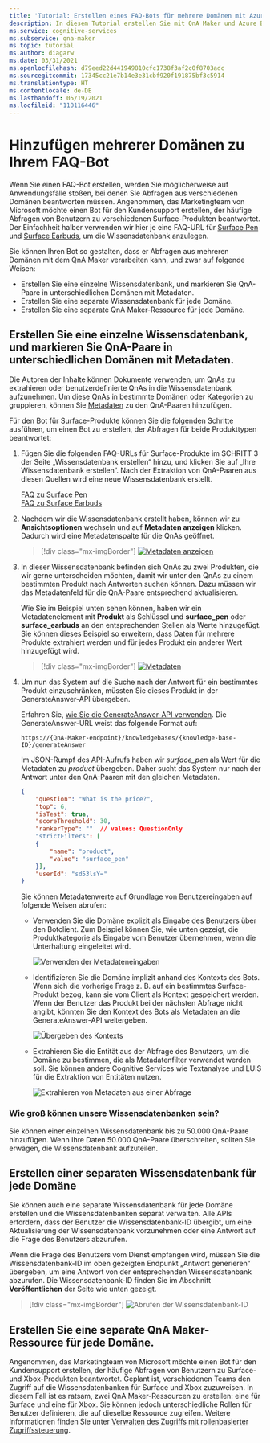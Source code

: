```yaml
---
title: 'Tutorial: Erstellen eines FAQ-Bots für mehrere Domänen mit Azure Bot Service'
description: In diesem Tutorial erstellen Sie mit QnA Maker und Azure Bot Service einen FAQ-Bot ohne Code für Anwendungsfälle in der Produktion.
ms.service: cognitive-services
ms.subservice: qna-maker
ms.topic: tutorial
ms.author: diagarw
ms.date: 03/31/2021
ms.openlocfilehash: d79eed22d441949810cfc1738f3af2c0f8703adc
ms.sourcegitcommit: 17345cc21e7b14e3e31cbf920f191875bf3c5914
ms.translationtype: HT
ms.contentlocale: de-DE
ms.lasthandoff: 05/19/2021
ms.locfileid: "110116446"
---
```

# <a name="add-multiple-domains-to-your-faq-bot"></a>Hinzufügen mehrerer Domänen zu Ihrem FAQ-Bot

Wenn Sie einen FAQ-Bot erstellen, werden Sie möglicherweise auf Anwendungsfälle stoßen, bei denen Sie Abfragen aus verschiedenen Domänen beantworten müssen. Angenommen, das Marketingteam von Microsoft möchte einen Bot für den Kundensupport erstellen, der häufige Abfragen von Benutzern zu verschiedenen Surface-Produkten beantwortet. Der Einfachheit halber verwenden wir hier je eine FAQ-URL für [Surface Pen](https://support.microsoft.com/surface/how-to-use-your-surface-pen-8a403519-cd1f-15b2-c9df-faa5aa924e98) und [Surface Earbuds](https://support.microsoft.com/surface/use-surface-earbuds-aea108c3-9344-0f11-e5f5-6fc9f57b21f9), um die Wissensdatenbank anzulegen.

Sie können Ihren Bot so gestalten, dass er Abfragen aus mehreren Domänen mit dem QnA Maker verarbeiten kann, und zwar auf folgende Weisen:

* Erstellen Sie eine einzelne Wissensdatenbank, und markieren Sie QnA-Paare in unterschiedlichen Domänen mit Metadaten.
* Erstellen Sie eine separate Wissensdatenbank für jede Domäne.
* Erstellen Sie eine separate QnA Maker-Ressource für jede Domäne.

## <a name="create-a-single-knowledge-base-and-tag-qna-pairs-into-distinct-domains-with-metadata"></a>Erstellen Sie eine einzelne Wissensdatenbank, und markieren Sie QnA-Paare in unterschiedlichen Domänen mit Metadaten.

Die Autoren der Inhalte können Dokumente verwenden, um QnAs zu extrahieren oder benutzerdefinierte QnAs in die Wissensdatenbank aufzunehmen. Um diese QnAs in bestimmte Domänen oder Kategorien zu gruppieren, können Sie [Metadaten](../How-To/query-knowledge-base-with-metadata.md) zu den QnA-Paaren hinzufügen.

Für den Bot für Surface-Produkte können Sie die folgenden Schritte ausführen, um einen Bot zu erstellen, der Abfragen für beide Produkttypen beantwortet:

1. Fügen Sie die folgenden FAQ-URLs für Surface-Produkte im SCHRITT 3 der Seite „Wissensdatenbank erstellen“ hinzu, und klicken Sie auf „Ihre Wissensdatenbank erstellen“. Nach der Extraktion von QnA-Paaren aus diesen Quellen wird eine neue Wissensdatenbank erstellt. 
   
   [FAQ zu Surface Pen](https://support.microsoft.com/surface/how-to-use-your-surface-pen-8a403519-cd1f-15b2-c9df-faa5aa924e98)<br>[FAQ zu Surface Earbuds](https://support.microsoft.com/surface/use-surface-earbuds-aea108c3-9344-0f11-e5f5-6fc9f57b21f9)
 
2. Nachdem wir die Wissensdatenbank erstellt haben, können wir zu **Ansichtsoptionen** wechseln und auf **Metadaten anzeigen** klicken. Dadurch wird eine Metadatenspalte für die QnAs geöffnet.

   >[!div class="mx-imgBorder"]
   >[![Metadaten anzeigen]( ../media/qnamaker-tutorial-updates/show-metadata.png) ]( ../media/qnamaker-tutorial-updates/expand/show-metadata.png#lightbox)


3. In dieser Wissensdatenbank befinden sich QnAs zu zwei Produkten, die wir gerne unterscheiden möchten, damit wir unter den QnAs zu einem bestimmten Produkt nach Antworten suchen können. Dazu müssen wir das Metadatenfeld für die QnA-Paare entsprechend aktualisieren. 

   Wie Sie im Beispiel unten sehen können, haben wir ein Metadatenelement mit **Produkt** als Schlüssel und **surface_pen** oder **surface_earbuds** an den entsprechenden Stellen als Werte hinzugefügt. Sie können dieses Beispiel so erweitern, dass Daten für mehrere Produkte extrahiert werden und für jedes Produkt ein anderer Wert hinzugefügt wird.

   >[!div class="mx-imgBorder"]
   >[![Metadaten]( ../media/qnamaker-tutorial-updates/metadata-example-2.png) ]( ../media/qnamaker-tutorial-updates/expand/metadata-example-2.png#lightbox)

4. Um nun das System auf die Suche nach der Antwort für ein bestimmtes Produkt einzuschränken, müssten Sie dieses Produkt in der GenerateAnswer-API übergeben.

    Erfahren Sie, [wie Sie die GenerateAnswer-API verwenden](../How-To/metadata-generateanswer-usage.md). Die GenerateAnswer-URL weist das folgende Format auf:
    ```
    https://{QnA-Maker-endpoint}/knowledgebases/{knowledge-base-ID}/generateAnswer
    ```

    Im JSON-Rumpf des API-Aufrufs haben wir *surface_pen* als Wert für die Metadaten zu *product* übergeben. Daher sucht das System nur nach der Antwort unter den QnA-Paaren mit den gleichen Metadaten. 

    ```json
    {
        "question": "What is the price?",
        "top": 6,
        "isTest": true,
        "scoreThreshold": 30,
        "rankerType": ""  // values: QuestionOnly
        "strictFilters": [
        {
            "name": "product",
            "value": "surface_pen"
        }],
        "userId": "sd53lsY="
    }
    ```

    Sie können Metadatenwerte auf Grundlage von Benutzereingaben auf folgende Weisen abrufen: 

    * Verwenden Sie die Domäne explizit als Eingabe des Benutzers über den Botclient. Zum Beispiel können Sie, wie unten gezeigt, die Produktkategorie als Eingabe vom Benutzer übernehmen, wenn die Unterhaltung eingeleitet wird.

      ![Verwenden der Metadateneingaben](../media/qnamaker-tutorial-updates/expand/explicit-metadata-input.png)

    * Identifizieren Sie die Domäne implizit anhand des Kontexts des Bots. Wenn sich die vorherige Frage z. B. auf ein bestimmtes Surface-Produkt bezog, kann sie vom Client als Kontext gespeichert werden. Wenn der Benutzer das Produkt bei der nächsten Abfrage nicht angibt, könnten Sie den Kontext des Bots als Metadaten an die GenerateAnswer-API weitergeben.

      ![Übergeben des Kontexts]( ../media/qnamaker-tutorial-updates/expand/extract-metadata-from-context.png)

    * Extrahieren Sie die Entität aus der Abfrage des Benutzers, um die Domäne zu bestimmen, die als Metadatenfilter verwendet werden soll. Sie können andere Cognitive Services wie Textanalyse und LUIS für die Extraktion von Entitäten nutzen.

      ![Extrahieren von Metadaten aus einer Abfrage]( ../media/qnamaker-tutorial-updates/expand/extract-metadata-from-query.png)

### <a name="how-large-can-our-knowledge-bases-be"></a>Wie groß können unsere Wissensdatenbanken sein? 

Sie können einer einzelnen Wissensdatenbank bis zu 50.000 QnA-Paare hinzufügen. Wenn Ihre Daten 50.000 QnA-Paare überschreiten, sollten Sie erwägen, die Wissensdatenbank aufzuteilen.

## <a name="create-a-separate-knowledge-base-for-each-domain"></a>Erstellen einer separaten Wissensdatenbank für jede Domäne

Sie können auch eine separate Wissensdatenbank für jede Domäne erstellen und die Wissensdatenbanken separat verwalten. Alle APIs erfordern, dass der Benutzer die Wissensdatenbank-ID übergibt, um eine Aktualisierung der Wissensdatenbank vorzunehmen oder eine Antwort auf die Frage des Benutzers abzurufen.  

Wenn die Frage des Benutzers vom Dienst empfangen wird, müssen Sie die Wissensdatenbank-ID im oben gezeigten Endpunkt „Antwort generieren“ übergeben, um eine Antwort von der entsprechenden Wissensdatenbank abzurufen. Die Wissensdatenbank-ID finden Sie im Abschnitt **Veröffentlichen** der Seite wie unten gezeigt.

>[!div class="mx-imgBorder"]
>![Abrufen der Wissensdatenbank-ID](../media/qnamaker-tutorial-updates/fetch-kb-id.png)

## <a name="create-a-separate-qna-maker-resource-for-each-domain"></a>Erstellen Sie eine separate QnA Maker-Ressource für jede Domäne.

Angenommen, das Marketingteam von Microsoft möchte einen Bot für den Kundensupport erstellen, der häufige Abfragen von Benutzern zu Surface- und Xbox-Produkten beantwortet. Geplant ist, verschiedenen Teams den Zugriff auf die Wissensdatenbanken für Surface und Xbox zuzuweisen. In diesem Fall ist es ratsam, zwei QnA Maker-Ressourcen zu erstellen: eine für Surface und eine für Xbox. Sie können jedoch unterschiedliche Rollen für Benutzer definieren, die auf dieselbe Ressource zugreifen. Weitere Informationen finden Sie unter [Verwalten des Zugriffs mit rollenbasierter Zugriffssteuerung](../How-To/manage-qna-maker-app.md). 

